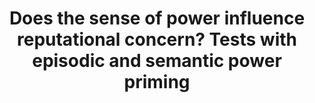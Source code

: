 ---
title: "Does the sense of power influence reputational concern? Tests with episodic and semantic power priming"
collection: publications
permalink: /publication/imada_etal_2023_spb.pdf
paperurl: '/files/Imada et al. (2023) SPB.pdf'
link: https://spb.psychopen.eu/index.php/spb/article/view/7779
citation: '<u>*Imada, H.</u>, Hopthrow, T., & Zibell, H. (2023). Does the sense of power influence reputational concern? Tests with episodic and semantic power priming. <em>Social Psychological Bulletin</em>. 119(30)e2120377119. https://doi.org/10.32872/spb.7779'
---